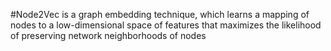 #Node2Vec is a graph embedding technique, which learns a mapping of nodes to a low-dimensional space of features that maximizes the likelihood of preserving network neighborhoods of nodes 
